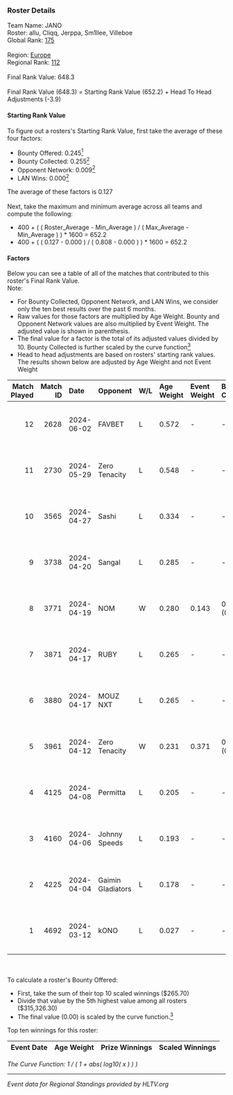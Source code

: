 ### Roster Details<br />
Team Name: JANO<br />
Roster: allu, Cliqq, Jerppa, Sm1llee, Villeboe<br />
Global Rank: [175](../../standings_global_2024_09_04.md)<br />
<br />
Region: [Europe]( ../../standings_europe_2024_09_04.md)<br />
Regional Rank: [112]( ../../standings_europe_2024_09_04.md)<br />
<br />
Final Rank Value:  648.3<br />
<br />
Final Rank Value (648.3) = Starting Rank Value (652.2) + Head To Head Adjustments (-3.9)<br />

#### Starting Rank Value<br />
To figure out a rosters's Starting Rank Value, first take the average of these four factors:<br />
- Bounty Offered: 0.245[<sup>1</sup>](#table2)
- Bounty Collected: 0.255[<sup>2</sup>](#table1)
- Opponent Network: 0.009[<sup>2</sup>](#table1)
- LAN Wins: 0.000[<sup>2</sup>](#table1)

The average of these factors is 0.127<br />
<br />
Next, take the maximum and minimum average across all teams and compute the following:<br />
- 400 + ( ( Roster_Average - Min_Average ) / ( Max_Average - Min_Average ) ) * 1600 = 652.2
- 400 + ( ( 0.127 - 0.000 ) / ( 0.808 - 0.000 ) ) * 1600 = 652.2


#### Factors<br />
Below you can see a table of all of the matches that contributed to this roster's Final Rank Value.<br />
Note:<br />

- For Bounty Collected, Opponent Network, and LAN Wins, we consider only the ten best results over the past 6 months.
- Raw values for those factors are multiplied by Age Weight. Bounty and Opponent Network values are also multiplied by Event Weight. The adjusted value is shown in parenthesis.
- The final value for a factor is the total of its adjusted values divided by 10. Bounty Collected is further scaled by the curve function[<sup>3</sup>](#curveFunction)
- Head to head adjustments are based on rosters' starting rank values. The results shown below are adjusted by Age Weight and not Event Weight
<span id="table1"></span><br />


| Match Played | Match ID | Date       | Opponent          | W/L | Age Weight | Event Weight | Bounty Collected | Opponent Network | LAN Wins  | H2H Adj. | Roster                                 |
| -: | -: | :- | :- | :- | :- | :- | :- | :- | :- | -: | :- |
|           12 |     2628 | 2024-06-02 | FAVBET            | L   | 0.572      | -            | -                | -                | -         |    -5.62 | allu, Cliqq, Jerppa, Sm1llee, Villeboe |
|           11 |     2730 | 2024-05-29 | Zero Tenacity     | L   | 0.548      | -            | -                | -                | -         |    -1.46 | allu, Cliqq, Jerppa, Sm1llee, Villeboe |
|           10 |     3565 | 2024-04-27 | Sashi             | L   | 0.334      | -            | -                | -                | -         |    -0.75 | allu, doto, Jerppa, juho, Sm1llee      |
|            9 |     3738 | 2024-04-20 | Sangal            | L   | 0.285      | -            | -                | -                | -         |    -0.37 | allu, doto, Jerppa, juho, Sm1llee      |
|            8 |     3771 | 2024-04-19 | NOM               | W   | 0.280      | 0.143        | 0.000 (0.000)    | 0.156 (0.006)    | 0 (0.000) |     3.16 | allu, doto, Jerppa, juho, Sm1llee      |
|            7 |     3871 | 2024-04-17 | RUBY              | L   | 0.265      | -            | -                | -                | -         |    -1.76 | allu, doto, Jerppa, juho, Sm1llee      |
|            6 |     3880 | 2024-04-17 | MOUZ NXT          | L   | 0.265      | -            | -                | -                | -         |    -1.11 | allu, doto, Jerppa, juho, Sm1llee      |
|            5 |     3961 | 2024-04-12 | Zero Tenacity     | W   | 0.231      | 0.371        | 0.138 (0.012)    | 1.000 (0.086)    | 0 (0.000) |     6.56 | allu, doto, Jerppa, juho, Sm1llee      |
|            4 |     4125 | 2024-04-08 | Permitta          | L   | 0.205      | -            | -                | -                | -         |    -0.98 | allu, doto, Jerppa, juho, Sm1llee      |
|            3 |     4160 | 2024-04-06 | Johnny Speeds     | L   | 0.193      | -            | -                | -                | -         |    -0.31 | allu, doto, Jerppa, juho, Sm1llee      |
|            2 |     4225 | 2024-04-04 | Gaimin Gladiators | L   | 0.178      | -            | -                | -                | -         |    -1.05 | allu, doto, Jerppa, juho, Sm1llee      |
|            1 |     4692 | 2024-03-12 | kONO              | L   | 0.027      | -            | -                | -                | -         |    -0.22 | allu, doto, Jelo, Jerppa, Sm1llee      |

<br />
<span id="table2"></span><br />
To calculate a roster's Bounty Offered:<br />

- First, take the sum of their top 10 scaled winnings ($265.70)
- Divide that value by the 5th highest value among all rosters ($315,326.30)
- The final value (0.00) is scaled by the curve function.[<sup>3</sup>](#curveFunction)

Top ten winnings for this roster:<br />

| Event Date | Age Weight | Prize Winnings | Scaled Winnings |
| :- | -: | :- | :- |


<span id="curveFunction"></span>_The Curve Function: 1 / ( 1 + abs( log10( x ) ) )_<br />

---
_Event data for Regional Standings provided by HLTV.org_<br />

